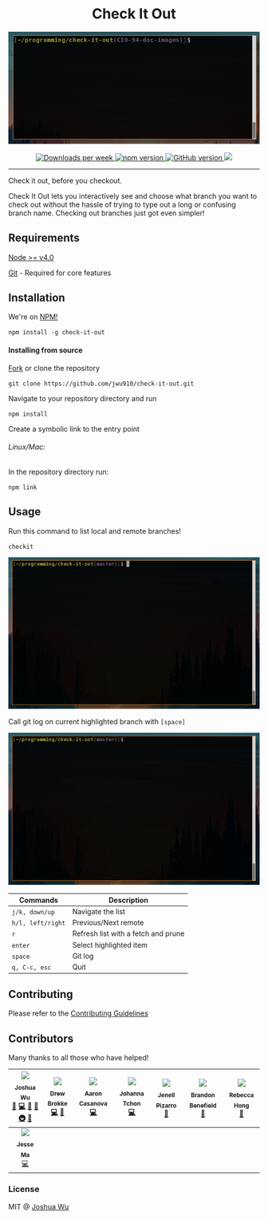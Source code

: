 <p align="center">
	<h1 align="center">Check It Out</h1>
</p>
<p align="center">
	<img src="https://github.com/jwu910/check-it-out/raw/master/docs/assets/images/checkit-intro.gif">
</p>

<p align="center">
	<a href="https://www.npmjs.org/package/check-it-out">
		<img alt="Downloads per week" height="18" src="https://img.shields.io/npm/dw/localeval.svg">
	</a>
	<a href="https://badge.fury.io/js/check-it-out">
		<img alt="npm version" height="18" src="https://badge.fury.io/js/check-it-out.svg">
	</a>
	<a href="https://badge.fury.io/gh/jwu910%2Fcheck-it-out">
		<img alt="GitHub version" height="18" src="https://badge.fury.io/gh/jwu910%2Fcheck-it-out.svg">
	</a>
	<a href="https://twitter.com/intent/tweet?text=Check%20out%20this%20project%20on%20Github%20https://github.com/jwu910/check-it-out">
		<img src="https://img.shields.io/twitter/url/http/shields.io.svg?style=social">
	</a>
</p>

<hr/>

Check it out, before you checkout.

Check It Out lets you interactively see and choose what branch you want to check out without the hassle of trying to type out a long or confusing branch name. Checking out branches just got even simpler!

## Requirements
[Node >= v4.0](https://nodejs.org/en/blog/release/v4.0.0/)

[Git](https://git-scm.com/book/en/v2/Getting-Started-Installing-Git) - Required for core features

## Installation
We're on [NPM!](https://www.npmjs.org/package/check-it-out)
```
npm install -g check-it-out
```

#### Installing from source
[Fork](https://github.com/jwu910/check-it-out#fork-destination-box) or clone the repository
```
git clone https://github.com/jwu910/check-it-out.git
```

Navigate to your repository directory and run
```
npm install
```

Create a symbolic link to the entry point

###### Linux/Mac:
In the repository directory run:
```
npm link
```

## Usage
Run this command to list local and remote branches!
```
checkit
```

![Check It Out Usage](docs/assets/images/checkit-usage.gif)

Call git log on current highlighted branch with `[space]`

![Quick Git Log!](docs/assets/images/checkit-log.gif)


| Commands | Description |
| -------- | ------------ |
|`j/k, down/up`| Navigate the list |
|`h/l, left/right`| Previous/Next remote |
|`r`| Refresh list with a fetch and prune |
|`enter`| Select highlighted item |
|`space`| Git log |
|`q, C-c, esc`| Quit |

## Contributing
Please refer to the [Contributing Guidelines](./CONTRIBUTING.md)

## Contributors
Many thanks to all those who have helped!

<!-- ALL-CONTRIBUTORS-LIST:START - Do not remove or modify this section -->
<!-- prettier-ignore -->
| [<img src="https://avatars2.githubusercontent.com/u/12107969?v=4" width="80px;"/><br /><sub><b>Joshua Wu</b></sub>](http://www.linkedin.com/in/wujoshua)<br />[🐛](https://github.com/jwu910/check-it-out/issues?q=author%3Ajwu910 "Bug reports") [💻](https://github.com/jwu910/check-it-out/commits?author=jwu910 "Code") [📖](https://github.com/jwu910/check-it-out/commits?author=jwu910 "Documentation") [🤔](#ideas-jwu910 "Ideas, Planning, & Feedback") [🚇](#infra-jwu910 "Infrastructure (Hosting, Build-Tools, etc)") [👀](#review-jwu910 "Reviewed Pull Requests") | [<img src="https://avatars1.githubusercontent.com/u/6403097?v=4" width="80px;"/><br /><sub><b>Drew Brokke</b></sub>](https://github.com/drewbrokke)<br />[💻](https://github.com/jwu910/check-it-out/commits?author=drewbrokke "Code") [🤔](#ideas-drewbrokke "Ideas, Planning, & Feedback") | [<img src="https://avatars1.githubusercontent.com/u/32409546?v=4" width="80px;"/><br /><sub><b>Aaron Casanova</b></sub>](https://github.com/casyjs)<br />[💻](https://github.com/jwu910/check-it-out/commits?author=casyjs "Code") | [<img src="https://avatars3.githubusercontent.com/u/35710155?v=4" width="80px;"/><br /><sub><b>Johanna Tchon</b></sub>](https://github.com/jotchon)<br />[💻](https://github.com/jwu910/check-it-out/commits?author=jotchon "Code") | [<img src="https://avatars1.githubusercontent.com/u/18720522?v=4" width="80px;"/><br /><sub><b>Jenell Pizarro</b></sub>](https://www.jenellpizarro.com/)<br />[📖](https://github.com/jwu910/check-it-out/commits?author=nellarro "Documentation") | [<img src="https://avatars0.githubusercontent.com/u/29239201?v=4" width="80px;"/><br /><sub><b>Brandon Benefield</b></sub>](https://www.bbenefield.com)<br />[📖](https://github.com/jwu910/check-it-out/commits?author=bbenefield89 "Documentation") | [<img src="https://avatars2.githubusercontent.com/u/34019925?v=4" width="80px;"/><br /><sub><b>Rebecca Hong</b></sub>](http://www.linkedin.com/in/rehong)<br />[🎨](#design-rebeccahongsf "Design") |
| :---: | :---: | :---: | :---: | :---: | :---: | :---: |
| [<img src="https://avatars3.githubusercontent.com/u/25625490?v=4" width="80px;"/><br /><sub><b>Jesse Ma</b></sub>](https://github.com/jma26)<br />[💻](https://github.com/jwu910/check-it-out/commits?author=jma26 "Code") |
<!-- ALL-CONTRIBUTORS-LIST:END -->

### License
MIT @ [Joshua Wu](https://www.npmjs.com/~jwu910)
